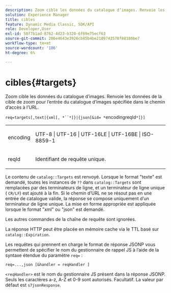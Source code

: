 ```yaml
---
description: Zoom cible les données du catalogue d’images. Renvoie les données de la cible de zoom pour l’entrée du catalogue d’images spécifiée dans le chemin d’accès à l’URL.
solution: Experience Manager
title: cibles
feature: Dynamic Media Classic, SDK/API
role: Developer,User
exl-id: 58f7b1ad-8762-4d23-b320-6f69e75ecf63
source-git-commit: 206e4643e3926cb85b4be2189743578f88180be7
workflow-type: tm+mt
source-wordcount: '186'
ht-degree: 6%

---
```


# cibles{#targets}

Zoom cible les données du catalogue d’images. Renvoie les données de la cible de zoom pour l’entrée du catalogue d’images spécifiée dans le chemin d’accès à l’URL.

`req=targets[,text|{xml[, *``*]}|{json[&id= *`encodingreqId`*]}]`

<table id="simpletable_D64E706258FD4A9C9C8026D97B472FCC"> 
 <tr class="strow"> 
  <td class="stentry"> <p><span class="codeph"><span class="varname"> encoding</span> </span> </p> </td> 
  <td class="stentry"> <p><span class="codeph"> UTF-8 | UTF-16 | UTF-16LE | UTF-16BE | ISO-8859-1</span> </p></td> 
 </tr> 
 <tr class="strow"> 
  <td class="stentry"> <p><span class="codeph"><span class="varname"> reqId</span></span> </p></td> 
  <td class="stentry"> <p>Identifiant de requête unique. </p></td> 
 </tr> 
</table>

Le contenu de `catalog::Targets` est renvoyé. Lorsque le format &quot;texte&quot; est demandé, toutes les instances de `??` dans `catalog::Targets` sont remplacées par des terminateurs de ligne, et un terminateur de ligne unique ( `CR/LF`) est ajouté à la fin. Si le chemin d’URL ne se résout pas en une entrée de catalogue valide, la réponse se compose uniquement d’un terminateur de ligne unique. La mise en forme appropriée est appliquée lorsque le format &quot;xml&quot; ou &quot;json&quot; est demandé.

Les autres commandes de la chaîne de requête sont ignorées.

La réponse HTTP peut être placée en mémoire cache via le TTL basé sur `catalog::Expiration`.

Les requêtes qui prennent en charge le format de réponse JSONP vous permettent de spécifier le nom du gestionnaire de rappel JS à l’aide de la syntaxe étendue du paramètre `req=` :

`req=...,json [&handler = reqHandler ]`

`<reqHandler>` est le nom du gestionnaire JS présent dans la réponse JSONP. Seuls les caractères a-z, A-Z et 0-9 sont autorisés. Facultatif. La valeur par défaut est `s7jsonResponse`.
